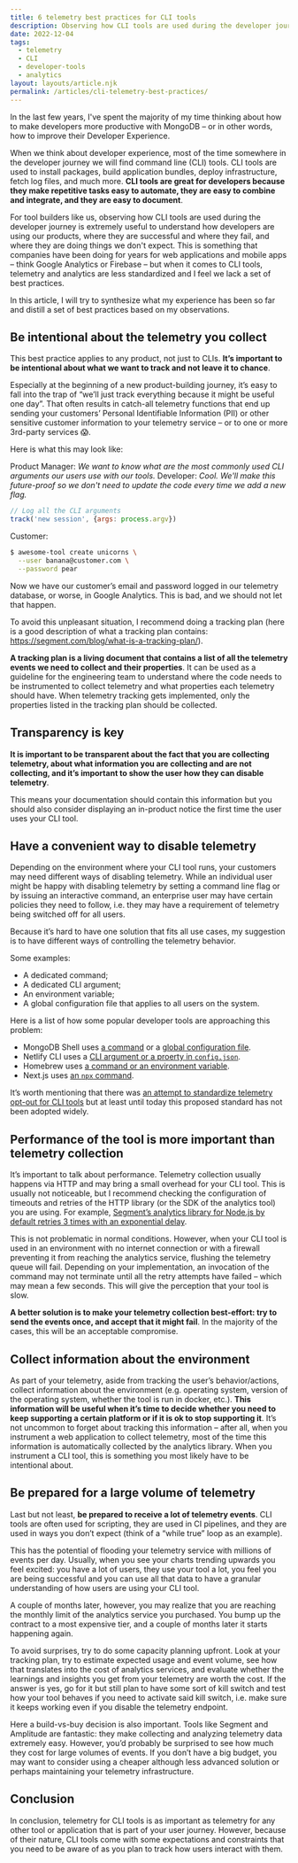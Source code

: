 ```yaml
---
title: 6 telemetry best practices for CLI tools
description: Observing how CLI tools are used during the developer journey is extremely useful to understand how developers are using our products. But what do we need to keep in mind to implement telemetry collection in CLI tools?
date: 2022-12-04
tags:
  - telemetry
  - CLI
  - developer-tools
  - analytics
layout: layouts/article.njk
permalink: /articles/cli-telemetry-best-practices/
---
```


In the last few years, I've spent the majority of my time thinking about how to make developers more productive with MongoDB – or in other words, how to improve their Developer Experience.

When we think about developer experience, most of the time somewhere in the developer journey we will find command line (CLI) tools. CLI tools are used to install packages, build application bundles, deploy infrastructure, fetch log files, and much more. **CLI tools are great for developers because they make repetitive tasks easy to automate, they are easy to combine and integrate, and they are easy to document**.

For tool builders like us, observing how CLI tools are used during the developer journey is extremely useful to understand how developers are using our products, where they are successful and where they fail, and where they are doing things we don't expect. This is something that companies have been doing for years for web applications and mobile apps – think Google Analytics or Firebase – but when it comes to CLI tools, telemetry and analytics are less standardized and I feel we lack a set of best practices.

In this article, I will try to synthesize what my experience has been so far and distill a set of best practices based on my observations.

## Be intentional about the telemetry you collect

This best practice applies to any product, not just to CLIs. **It’s important to be intentional about what we want to track and not leave it to chance**.

Especially at the beginning of a new product-building journey, it’s easy to fall into the trap of “we’ll just track everything because it might be useful one day”. That often results in catch-all telemetry functions that end up sending your customers’ Personal Identifiable Information (PII) or other sensitive customer information to your telemetry service – or to one or more 3rd-party services 😱.

Here is what this may look like:

<div class="card">
<div class="card-body">

Product Manager: *We want to know what are the most commonly used CLI arguments our users use with our tools.*
Developer: *Cool. We'll make this future-proof so we don't need to update the code every time we add a new flag.*

```javascript
// Log all the CLI arguments
track('new session', {args: process.argv})
```
Customer:

```bash
$ awesome-tool create unicorns \
  --user banana@customer.com \
  --password pear
```
Now we have our customer’s email and password logged in our telemetry database, or worse, in Google Analytics. This is bad, and we should not let that happen.
</div>
</div>

To avoid this unpleasant situation, I recommend doing a tracking plan (here is a good description of what a tracking plan contains: https://segment.com/blog/what-is-a-tracking-plan/).

**A tracking plan is a living document that contains a list of all the telemetry events we need to collect and their properties**. It can be used as a guideline for the engineering team to understand where the code needs to be instrumented to collect telemetry and what properties each telemetry should have. When telemetry tracking gets implemented, only the properties listed in the tracking plan should be collected.

## Transparency is key

**It is important to be transparent about the fact that you are collecting telemetry, about what information you are collecting and are not collecting, and it’s important to show the user how they can disable telemetry**.

This means your documentation should contain this information but you should also consider displaying an in-product notice the first time the user uses your CLI tool.

## Have a convenient way to disable telemetry

Depending on the environment where your CLI tool runs, your customers may need different ways of disabling telemetry. While an individual user might be happy with disabling telemetry by setting a command line flag or by issuing an interactive command, an enterprise user may have certain policies they need to follow, i.e. they may have a requirement of telemetry being switched off for all users.

Because it’s hard to have one solution that fits all use cases, my suggestion is to have different ways of controlling the telemetry behavior.

Some examples:
 * A dedicated command;
 * A dedicated CLI argument;
 * An environment variable;
 * A global configuration file that applies to all users on the system.

Here is a list of how some popular developer tools are approaching this problem:

 * MongoDB Shell uses [a command](https://www.mongodb.com/docs/mongodb-shell/telemetry/) or a [global configuration file](https://www.mongodb.com/docs/mongodb-shell/reference/configure-shell-settings-global/#configurable-settings).
 * Netlify CLI uses a [CLI argument or a proerty in `config.json`](https://docs.netlify.com/cli/get-started/#usage-data-collection).
 * Homebrew uses [a command or an environment variable](https://github.com/Homebrew/brew/blob/master/docs/Analytics.md).
 * Next.js uses [an `npx` command](https://nextjs.org/telemetry).

It’s worth mentioning that there was [an attempt to standardize telemetry opt-out for CLI tools](https://consoledonottrack.com/) but at least until today this proposed standard has not been adopted widely.

## Performance of the tool is more important than telemetry collection

It’s important to talk about performance. Telemetry collection usually happens via HTTP and may bring a small overhead for your CLI tool. This is usually not noticeable, but I recommend checking the configuration of timeouts and retries of the HTTP library (or the SDK of the analytics tool) you are using. For example, [Segment’s analytics library for Node.js by default retries 3 times with an exponential delay](https://github.com/segmentio/analytics-node/blob/00c88ef91547f3e6ebd79b2e92e911c65fdc65fc/index.js#L62).

This is not problematic in normal conditions. However, when your CLI tool is used in an environment with no internet connection or with a firewall preventing it from reaching the analytics service, flushing the telemetry queue will fail. Depending on your implementation, an invocation of the command may not terminate until all the retry attempts have failed – which may mean a few seconds. This will give the perception that your tool is slow.

**A better solution is to make your telemetry collection best-effort: try to send the events once, and accept that it might fail**. In the majority of the cases, this will be an acceptable compromise.

## Collect information about the environment

As part of your telemetry, aside from tracking the user’s behavior/actions, collect information about the environment (e.g. operating system, version of the operating system, whether the tool is run in docker, etc.). **This information will be useful when it’s time to decide whether you need to keep supporting a certain platform or if it is ok to stop supporting it**. It’s not uncommon to forget about tracking this information – after all, when you instrument a web application to collect telemetry, most of the time this information is automatically collected by the analytics library. When you instrument a CLI tool, this is something you most likely have to be intentional about.

## Be prepared for a large volume of telemetry

Last but not least, **be prepared to receive a lot of telemetry events**. CLI tools are often used for scripting, they are used in CI pipelines, and they are used in ways you don’t expect (think of a “while true” loop as an example).

This has the potential of flooding your telemetry service with millions of events per day. Usually, when you see your charts trending upwards you feel excited: you have a lot of users, they use your tool a lot, you feel you are being successful and you can use all that data to have a granular understanding of how users are using your CLI tool.

A couple of months later, however, you may realize that you are reaching the monthly limit of the analytics service you purchased. You bump up the contract to a most expensive tier, and a couple of months later it starts happening again.

To avoid surprises, try to do some capacity planning upfront. Look at your tracking plan, try to estimate expected usage and event volume, see how that translates into the cost of analytics services, and evaluate whether the learnings and insights you get from your telemetry are worth the cost. If the answer is yes, go for it but still plan to have some sort of kill switch and test how your tool behaves if you need to activate said kill switch, i.e. make sure it keeps working even if you disable the telemetry endpoint.

Here a build-vs-buy decision is also important. Tools like Segment and Amplitude are fantastic: they make collecting and analyzing telemetry data extremely easy. However, you’d probably be surprised to see how much they cost for large volumes of events. If you don’t have a big budget, you may want to consider using a cheaper although less advanced solution or perhaps maintaining your telemetry infrastructure.

## Conclusion

In conclusion, telemetry for CLI tools is as important as telemetry for any other tool or application that is part of your user journey. However, because of their nature, CLI tools come with some expectations and constraints that you need to be aware of as you plan to track how users interact with them.
